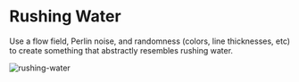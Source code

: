 # Rushing Water

Use a flow field, Perlin noise, and randomness (colors, line thicknesses, etc)
to create something that abstractly resembles rushing water.

![rushing-water](https://user-images.githubusercontent.com/108039644/194939389-4a626a70-3411-4ffe-8f61-9eb0c82da99d.png)
